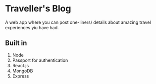 # Traveller's Blog

A web app where you can post one-liners/ details about amazing travel experiences yiu have had. 

## Built in



1. Node
2. Passport for authentication
3. React.js
4. MongoDB
5. Express

